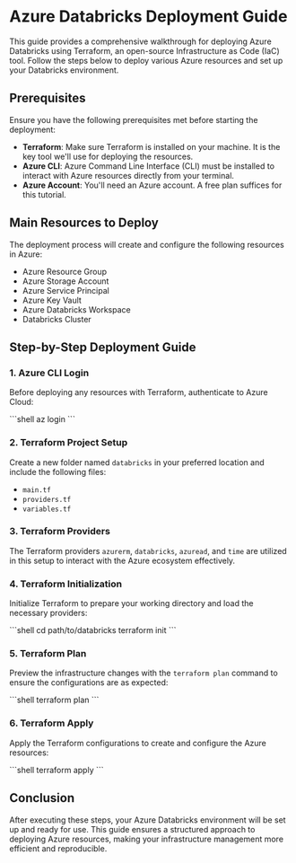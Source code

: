 
# Azure Databricks Deployment Guide

This guide provides a comprehensive walkthrough for deploying Azure Databricks using Terraform, an open-source Infrastructure as Code (IaC) tool. Follow the steps below to deploy various Azure resources and set up your Databricks environment.

## Prerequisites

Ensure you have the following prerequisites met before starting the deployment:

- **Terraform**: Make sure Terraform is installed on your machine. It is the key tool we'll use for deploying the resources.
- **Azure CLI**: Azure Command Line Interface (CLI) must be installed to interact with Azure resources directly from your terminal.
- **Azure Account**: You'll need an Azure account. A free plan suffices for this tutorial.

## Main Resources to Deploy

The deployment process will create and configure the following resources in Azure:

- Azure Resource Group
- Azure Storage Account
- Azure Service Principal
- Azure Key Vault
- Azure Databricks Workspace
- Databricks Cluster

## Step-by-Step Deployment Guide

### 1. Azure CLI Login

Before deploying any resources with Terraform, authenticate to Azure Cloud:

\```shell
az login
\```

### 2. Terraform Project Setup

Create a new folder named `databricks` in your preferred location and include the following files:

- `main.tf`
- `providers.tf`
- `variables.tf`

### 3. Terraform Providers

The Terraform providers `azurerm`, `databricks`, `azuread`, and `time` are utilized in this setup to interact with the Azure ecosystem effectively.

### 4. Terraform Initialization

Initialize Terraform to prepare your working directory and load the necessary providers:

\```shell
cd path/to/databricks
terraform init
\```

### 5. Terraform Plan

Preview the infrastructure changes with the `terraform plan` command to ensure the configurations are as expected:

\```shell
terraform plan
\```

### 6. Terraform Apply

Apply the Terraform configurations to create and configure the Azure resources:

\```shell
terraform apply
\```

## Conclusion

After executing these steps, your Azure Databricks environment will be set up and ready for use. This guide ensures a structured approach to deploying Azure resources, making your infrastructure management more efficient and reproducible.
